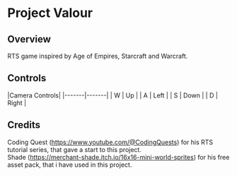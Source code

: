 # Project Valour
 
## Overview
RTS game inspired by Age of Empires, Starcraft and Warcraft. 

## Controls
|Camera  Controls|
|-------|-------|
| W     | Up |
| A   | Left |
| S   | Down |
| D | Right |

## Credits
Coding Quest (https://www.youtube.com/@CodingQuests) for his RTS tutorial series, that gave a start to this project.  <br />
Shade (https://merchant-shade.itch.io/16x16-mini-world-sprites) for his free asset pack, that i have used in this project.
